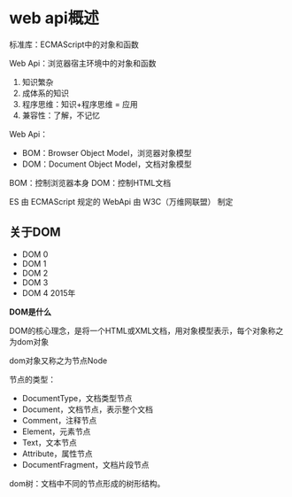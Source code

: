 # web api概述

标准库：ECMAScript中的对象和函数

Web Api：浏览器宿主环境中的对象和函数

1. 知识繁杂
2. 成体系的知识
3. 程序思维：知识+程序思维 = 应用
4. 兼容性：了解，不记忆

Web Api：

- BOM：Browser Object Model，浏览器对象模型
- DOM：Document Object Model，文档对象模型

BOM：控制浏览器本身
DOM：控制HTML文档

ES 由 ECMAScript 规定的
WebApi 由 W3C（万维网联盟） 制定

## 关于DOM

- DOM 0
- DOM 1
- DOM 2
- DOM 3
- DOM 4  2015年


**DOM是什么**

DOM的核心理念，是将一个HTML或XML文档，用对象模型表示，每个对象称之为dom对象

dom对象又称之为节点Node

节点的类型：

- DocumentType，文档类型节点
- Document，文档节点，表示整个文档
- Comment，注释节点
- Element，元素节点
- Text，文本节点
- Attribute，属性节点
- DocumentFragment，文档片段节点

dom树：文档中不同的节点形成的树形结构。

